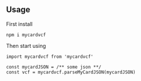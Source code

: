 ## Usage

First install

```
npm i mycardvcf
```

Then start using

```
import mycardvcf from 'mycardvcf'

const mycardJSON = /** some json **/
const vcf = mycardvcf.parseMyCardJSON(mycardJSON)
```